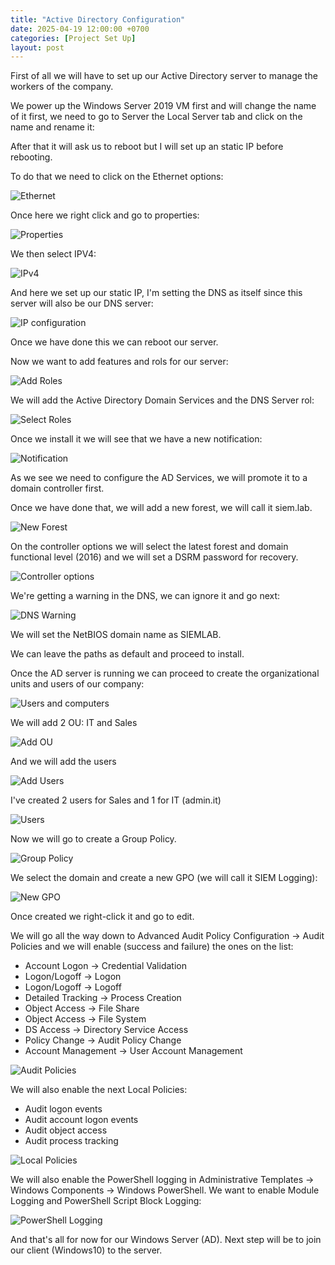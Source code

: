 ```yaml
---
title: "Active Directory Configuration"
date: 2025-04-19 12:00:00 +0700
categories: [Project Set Up]
layout: post
---
```


First of all we will have to set up our Active Directory server to manage the workers of the company.

We power up the Windows Server 2019 VM first and will change the name of it first, we need to go to Server the Local Server tab and click on the name and rename it:


After that it will ask us to reboot but I will set up an static IP before rebooting.

To do that we need to click on the Ethernet options:

![Ethernet](/assets/images/ethernet.JPG)

Once here we right click and go to properties:

![Properties](/assets/images/properties.JPG)

We then select IPV4:

![IPv4](/assets/images/ipv4.JPG)

And here we set up our static IP, I'm setting the DNS as itself since this server will also be our DNS server:

![IP configuration](/assets/images/ip-config.JPG)

Once we have done this we can reboot our server.

Now we want to add features and rols for our server:

![Add Roles](/assets/images/add-roles.JPG)

We will add the Active Directory Domain Services and the DNS Server rol:

![Select Roles](/assets/images/role-selection.JPG)

Once we install it we will see that we have a new notification:

![Notification](/assets/images/notification.JPG)

As we see we need to configure the AD Services, we will promote it to a domain controller first.

Once we have done that, we will add a new forest, we will call it siem.lab.

![New Forest](/assets/images/new-forest.JPG)

On the controller options we will select the latest forest and domain functional level (2016) and we will set a DSRM password for recovery.

![Controller options](/assets/images/controller-options.JPG)

We're getting a warning in the DNS, we can ignore it and go next:

![DNS Warning](/assets/images/dns-error.JPG)

We will set the NetBIOS domain name as SIEMLAB.

We can leave the paths as default and proceed to install.

Once the AD server is running we can proceed to create the organizational units and users of our company:

![Users and computers](/assets/images/add-computers.JPG)

We will add 2 OU: IT and Sales

![Add OU](/assets/images/add-ou.JPG)

And we will add the users

![Add Users](/assets/images/add-user.JPG)

I've created 2 users for Sales and 1 for IT (admin.it)

![Users](/assets/images/fake-users.JPG)

Now we will go to create a Group Policy.

![Group Policy](/assets/images/gpo-management.JPG)

We select the domain and create a new GPO (we will call it SIEM Logging):

![New GPO](/assets/images/new-gpo.JPG)

Once created we right-click it and go to edit.

We will go all the way down to Advanced Audit Policy Configuration -> Audit Policies and we will enable (success and failure) the ones on the list:

- Account Logon -> Credential Validation
- Logon/Logoff -> Logon
- Logon/Logoff -> Logoff
- Detailed Tracking -> Process Creation
- Object Access -> File Share
- Object Access -> File System
- DS Access -> Directory Service Access
- Policy Change -> Audit Policy Change
- Account Management -> User Account Management


![Audit Policies](/assets/images/audit-policies.JPG)

We will also enable the next Local Policies:

- Audit logon events
- Audit account logon events
- Audit object access
- Audit process tracking

![Local Policies](/assets/images/local-policies.JPG)

We will also enable the PowerShell logging in Administrative Templates -> Windows Components -> Windows PowerShell.
We want to enable Module Logging and PowerShell Script Block Logging:

![PowerShell Logging](/assets/images/PowerShell-logging.JPG)

And that's all for now for our Windows Server (AD).
Next step will be to join our client (Windows10) to the server. 